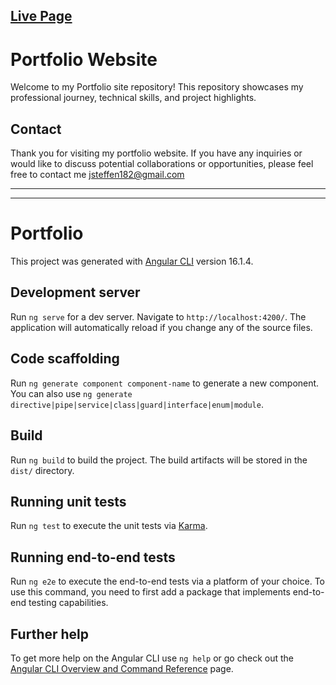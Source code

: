 ## <a href="https://legolife.github.io/Portfolio" target="_blank" rel="noopener noreferrer">Live Page</a>


# Portfolio Website

Welcome to my Portfolio site repository! This repository showcases my professional journey, technical skills, and project highlights.

## Contact

Thank you for visiting my portfolio website. If you have any inquiries or would like to discuss potential collaborations or opportunities, please feel free to contact me 
[jsteffen182@gmail.com](mailto:jsteffen182@gmail.com)



---------------------------------------------
------

# Portfolio

This project was generated with [Angular CLI](https://github.com/angular/angular-cli) version 16.1.4.

## Development server

Run `ng serve` for a dev server. Navigate to `http://localhost:4200/`. The application will automatically reload if you change any of the source files.

## Code scaffolding

Run `ng generate component component-name` to generate a new component. You can also use `ng generate directive|pipe|service|class|guard|interface|enum|module`.

## Build

Run `ng build` to build the project. The build artifacts will be stored in the `dist/` directory.

## Running unit tests

Run `ng test` to execute the unit tests via [Karma](https://karma-runner.github.io).

## Running end-to-end tests

Run `ng e2e` to execute the end-to-end tests via a platform of your choice. To use this command, you need to first add a package that implements end-to-end testing capabilities.

## Further help

To get more help on the Angular CLI use `ng help` or go check out the [Angular CLI Overview and Command Reference](https://angular.io/cli) page.
